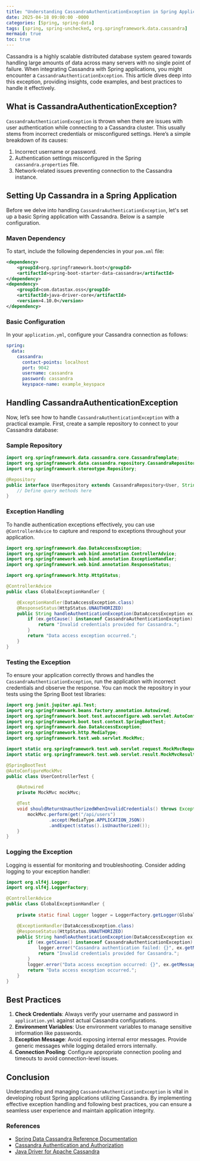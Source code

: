 ```yaml
---
title: "Understanding CassandraAuthenticationException in Spring Applications"
date: 2025-04-18 09:00:00 -0000
categories: [Spring, spring-data]
tags: [spring, spring-unchecked, org.springframework.data.cassandra]
mermaid: true
toc: true
---
```



Cassandra is a highly scalable distributed database system geared towards handling large amounts of data across many servers with no single point of failure. When integrating Cassandra with Spring applications, you might encounter a `CassandraAuthenticationException`. This article dives deep into this exception, providing insights, code examples, and best practices to handle it effectively.

## What is CassandraAuthenticationException?

`CassandraAuthenticationException` is thrown when there are issues with user authentication while connecting to a Cassandra cluster. This usually stems from incorrect credentials or misconfigured settings. Here’s a simple breakdown of its causes:

1. Incorrect username or password.
2. Authentication settings misconfigured in the Spring `cassandra.properties` file.
3. Network-related issues preventing connection to the Cassandra instance.

## Setting Up Cassandra in a Spring Application

Before we delve into handling `CassandraAuthenticationException`, let's set up a basic Spring application with Cassandra. Below is a sample configuration.

### Maven Dependency

To start, include the following dependencies in your `pom.xml` file:

```xml
<dependency>
    <groupId>org.springframework.boot</groupId>
    <artifactId>spring-boot-starter-data-cassandra</artifactId>
</dependency>
<dependency>
    <groupId>com.datastax.oss</groupId>
    <artifactId>java-driver-core</artifactId>
    <version>4.10.0</version>
</dependency>
```

### Basic Configuration

In your `application.yml`, configure your Cassandra connection as follows:

```yaml
spring:
  data:
    cassandra:
      contact-points: localhost
      port: 9042
      username: cassandra
      password: cassandra
      keyspace-name: example_keyspace
```

## Handling CassandraAuthenticationException

Now, let’s see how to handle `CassandraAuthenticationException` with a practical example. First, create a sample repository to connect to your Cassandra database:

### Sample Repository

```java
import org.springframework.data.cassandra.core.CassandraTemplate;
import org.springframework.data.cassandra.repository.CassandraRepository;
import org.springframework.stereotype.Repository;

@Repository
public interface UserRepository extends CassandraRepository<User, String> {
    // Define query methods here
}
```

### Exception Handling

To handle authentication exceptions effectively, you can use `@ControllerAdvice` to capture and respond to exceptions throughout your application.

```java
import org.springframework.dao.DataAccessException;
import org.springframework.web.bind.annotation.ControllerAdvice;
import org.springframework.web.bind.annotation.ExceptionHandler;
import org.springframework.web.bind.annotation.ResponseStatus;

import org.springframework.http.HttpStatus;

@ControllerAdvice
public class GlobalExceptionHandler {

    @ExceptionHandler(DataAccessException.class)
    @ResponseStatus(HttpStatus.UNAUTHORIZED)
    public String handleAuthenticationException(DataAccessException ex) {
        if (ex.getCause() instanceof CassandraAuthenticationException) {
            return "Invalid credentials provided for Cassandra.";
        }
        return "Data access exception occurred.";
    }
}
```

### Testing the Exception

To ensure your application correctly throws and handles the `CassandraAuthenticationException`, run the application with incorrect credentials and observe the response. You can mock the repository in your tests using the Spring Boot test libraries:

```java
import org.junit.jupiter.api.Test;
import org.springframework.beans.factory.annotation.Autowired;
import org.springframework.boot.test.autoconfigure.web.servlet.AutoConfigureMockMvc;
import org.springframework.boot.test.context.SpringBootTest;
import org.springframework.dao.DataAccessException;
import org.springframework.http.MediaType;
import org.springframework.test.web.servlet.MockMvc;

import static org.springframework.test.web.servlet.request.MockMvcRequestBuilders.get;
import static org.springframework.test.web.servlet.result.MockMvcResultMatchers.status;

@SpringBootTest
@AutoConfigureMockMvc
public class UserControllerTest {

    @Autowired
    private MockMvc mockMvc;

    @Test
    void shouldReturnUnauthorizedWhenInvalidCredentials() throws Exception {
        mockMvc.perform(get("/api/users")
                .accept(MediaType.APPLICATION_JSON))
                .andExpect(status().isUnauthorized());
    }
}
```

### Logging the Exception

Logging is essential for monitoring and troubleshooting. Consider adding logging to your exception handler:

```java
import org.slf4j.Logger;
import org.slf4j.LoggerFactory;

@ControllerAdvice
public class GlobalExceptionHandler {
    
    private static final Logger logger = LoggerFactory.getLogger(GlobalExceptionHandler.class);

    @ExceptionHandler(DataAccessException.class)
    @ResponseStatus(HttpStatus.UNAUTHORIZED)
    public String handleAuthenticationException(DataAccessException ex) {
        if (ex.getCause() instanceof CassandraAuthenticationException) {
            logger.error("Cassandra authentication failed: {}", ex.getMessage());
            return "Invalid credentials provided for Cassandra.";
        }
        logger.error("Data access exception occurred: {}", ex.getMessage());
        return "Data access exception occurred.";
    }
}
```

## Best Practices

1. **Check Credentials**: Always verify your username and password in `application.yml` against actual Cassandra configurations.
2. **Environment Variables**: Use environment variables to manage sensitive information like passwords.
3. **Exception Message**: Avoid exposing internal error messages. Provide generic messages while logging detailed errors internally.
4. **Connection Pooling**: Configure appropriate connection pooling and timeouts to avoid connection-level issues.

## Conclusion

Understanding and managing `CassandraAuthenticationException` is vital in developing robust Spring applications utilizing Cassandra. By implementing effective exception handling and following best practices, you can ensure a seamless user experience and maintain application integrity.

### References

- [Spring Data Cassandra Reference Documentation](https://docs.spring.io/spring-data/cassandra/docs/current/reference/html/)
- [Cassandra Authentication and Authorization](https://cassandra.apache.org/doc/latest/architecture/auth.html)
- [Java Driver for Apache Cassandra](https://docs.datastax.com/en/developer/java-driver/latest/)